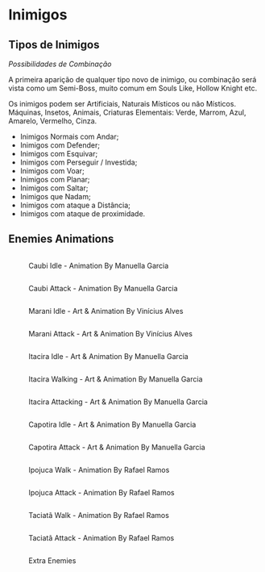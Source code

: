 # Inimigos

## Tipos de Inimigos

_Possibilidades de Combinação_

A primeira aparição de qualquer tipo novo de inimigo, ou combinação será vista como um Semi-Boss, muito comum em Souls Like, Hollow Knight etc.

Os inimigos podem ser Artificiais, Naturais Místicos ou não Místicos. Máquinas, Insetos, Animais, Criaturas Elementais: Verde, Marrom, Azul, Amarelo, Vermelho, Cinza.

* Inimigos Normais com Andar;
* Inimigos com Defender;
* Inimigos com Esquivar;
* Inimigos com Perseguir / Investida;
* Inimigos com Voar;
* Inimigos com Planar;
* Inimigos com Saltar;
* Inimigos que Nadam;
* Inimigos com ataque a Distância;
* Inimigos com ataque de proximidade.

## Enemies Animations

<div>

<figure><img src="../.gitbook/assets/CaubiIdle.gif" alt=""><figcaption><p>Caubi Idle  - Animation By Manuella Garcia</p></figcaption></figure>

 

<figure><img src="../.gitbook/assets/CaubiWalk.gif" alt=""><figcaption><p>Caubi Attack  - Animation By Manuella Garcia</p></figcaption></figure>

</div>

<div>

<figure><img src="../.gitbook/assets/CogumeloIdle.gif" alt=""><figcaption><p>Marani Idle  - Art &#x26; Animation By Vinícius Alves</p></figcaption></figure>

 

<figure><img src="../.gitbook/assets/CogumeloAtaque.gif" alt=""><figcaption><p>Marani Attack - Art &#x26; Animation By Vinícius Alves</p></figcaption></figure>

</div>

<div>

<figure><img src="../.gitbook/assets/ItaciraIdle.gif" alt=""><figcaption><p>Itacira Idle - Art &#x26; Animation By Manuella Garcia</p></figcaption></figure>

 

<figure><img src="../.gitbook/assets/ItaciraWalk.gif" alt=""><figcaption><p>Itacira Walking - Art &#x26; Animation By Manuella Garcia</p></figcaption></figure>

 

<figure><img src="../.gitbook/assets/ItaciraAtaque.gif" alt=""><figcaption><p>Itacira Attacking - Art &#x26; Animation By Manuella Garcia</p></figcaption></figure>

</div>

<div>

<figure><img src="../.gitbook/assets/CapotiraIdle.gif" alt=""><figcaption><p>Capotira Idle - Art &#x26; Animation By Manuella Garcia</p></figcaption></figure>

 

<figure><img src="../.gitbook/assets/CapotiraAtaque.gif" alt=""><figcaption><p>Capotira Attack - Art &#x26; Animation By Manuella Garcia</p></figcaption></figure>

</div>

<div>

<figure><img src="../.gitbook/assets/IpojucaIdle.gif" alt=""><figcaption><p>Ipojuca Walk - Animation By Rafael Ramos</p></figcaption></figure>

 

<figure><img src="../.gitbook/assets/IpojucaAtack.gif" alt=""><figcaption><p>Ipojuca Attack - Animation By Rafael Ramos</p></figcaption></figure>

</div>

<div>

<figure><img src="../.gitbook/assets/Walk (2).gif" alt=""><figcaption><p>Taciatã Walk - Animation By Rafael Ramos</p></figcaption></figure>

 

<figure><img src="../.gitbook/assets/TaciataAtaque.gif" alt=""><figcaption><p>Taciatã Attack - Animation By Rafael Ramos</p></figcaption></figure>

</div>

<figure><img src="../.gitbook/assets/InimigosNovo.png" alt=""><figcaption><p>Extra Enemies</p></figcaption></figure>

